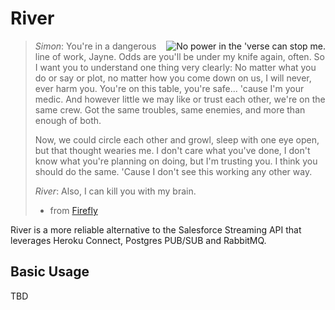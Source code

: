 # River

<img src="https://fmap.ro/river/logo.jpg"
  alt="No power in the 'verse can stop me." align="right" />

> *Simon*: You're in a dangerous line of work, Jayne. Odds are you'll be under
> my knife again, often. So I want you to understand one thing very clearly:
> No matter what you do or say or plot, no matter how you come down on us, I
> will never, ever harm you. You're on this table, you're safe... 'cause I'm
> your medic. And however little we may like or trust each other, we're on the
> same crew. Got the same troubles, same enemies, and more than enough of both.
>
> Now, we could circle each other and growl, sleep with one eye open, but that
> thought wearies me. I don't care what you've done, I don't know what you're
> planning on doing, but I'm trusting you. I think you should do the same.
> 'Cause I don't see this working any other way.
>
> *River*: Also, I can kill you with my brain.
> - from [Firefly](https://www.imdb.com/title/tt0303461/)

River is a more reliable alternative to the Salesforce Streaming API that
leverages Heroku Connect, Postgres PUB/SUB and RabbitMQ.

## Basic Usage

TBD
